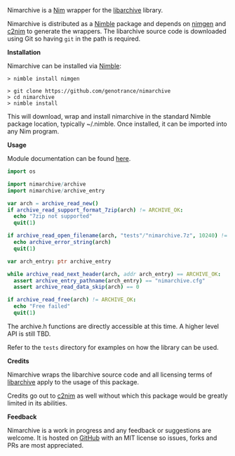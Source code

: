 Nimarchive is a [Nim](https://nim-lang.org/) wrapper for the [libarchive](https://github.com/libarchive/libarchive) library.

Nimarchive is distributed as a [Nimble](https://github.com/nim-lang/nimble) package and depends on [nimgen](https://github.com/genotrance/nimgen) and [c2nim](https://github.com/nim-lang/c2nim/) to generate the wrappers. The libarchive source code is downloaded using Git so having ```git``` in the path is required.

__Installation__

Nimarchive can be installed via [Nimble](https://github.com/nim-lang/nimble):

```
> nimble install nimgen

> git clone https://github.com/genotrance/nimarchive
> cd nimarchive
> nimble install
```

This will download, wrap and install nimarchive in the standard Nimble package location, typically ~/.nimble. Once installed, it can be imported into any Nim program.

__Usage__

Module documentation can be found [here](http://nimgen.genotrance.com/nimarchive).

```nim
import os

import nimarchive/archive
import nimarchive/archive_entry

var arch = archive_read_new()
if archive_read_support_format_7zip(arch) != ARCHIVE_OK:
  echo "7zip not supported"
  quit(1)

if archive_read_open_filename(arch, "tests"/"nimarchive.7z", 10240) != ARCHIVE_OK:
  echo archive_error_string(arch)
  quit(1)

var arch_entry: ptr archive_entry

while archive_read_next_header(arch, addr arch_entry) == ARCHIVE_OK:
  assert archive_entry_pathname(arch_entry) == "nimarchive.cfg"
  assert archive_read_data_skip(arch) == 0

if archive_read_free(arch) != ARCHIVE_OK:
  echo "Free failed"
  quit(1)
```

The archive.h functions are directly accessible at this time. A higher level API is still TBD.

Refer to the ```tests``` directory for examples on how the library can be used.

__Credits__

Nimarchive wraps the libarchive source code and all licensing terms of [libarchive](https://github.com/libarchive/libarchive/blob/master/COPYING) apply to the usage of this package.

Credits go out to [c2nim](https://github.com/nim-lang/c2nim/) as well without which this package would be greatly limited in its abilities.

__Feedback__

Nimarchive is a work in progress and any feedback or suggestions are welcome. It is hosted on [GitHub](https://github.com/genotrance/nimarchive) with an MIT license so issues, forks and PRs are most appreciated.
